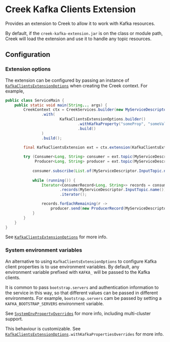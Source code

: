 # Creek Kafka Clients Extension

Provides an extension to Creek to allow it to work with Kafka resources.

By default, if the `creek-kafka-extension.jar` is on the class or module path, Creek will load the
extension and use it to handle any topic resources.

## Configuration

### Extension options

The extension can be configured by passing an instance of [`KafkaClientsExtensionOptions`][1] when creating
the Creek context. For example,

```java
public class ServiceMain {
    public static void main(String... args) {
        CreekContext ctx = CreekServices.builder(new MyServiceDescriptor())
                .with(
                        KafkaClientsExtensionOptions.builder()
                                .withKafkaProperty("someProp", "someValue")
                                .build()
                )
                .build();

        final KafkaClientsExtension ext = ctx.extension(KafkaClientsExtension.class);
        
        try (Consumer<Long, String> consumer = ext.topic(MyServiceDescriptor.InputTopic).consumer();
             Producer<Long, String> producer = ext.topic(MyServiceDescriptor.OutputTopic).producer()) {
            
            consumer.subscribe(List.of(MyServiceDescriptor.InputTopic.name()));
            
            while (running()) {
                Iterator<ConsumerRecord<Long, String>> records = consumer.poll(Duration.ofSeconds(1))
                        .records(MyServiceDescriptor.InputTopic.name())
                        .iterator();

                records.forEachRemaining(r -> 
                    producer.send(new ProducerRecord(MyServiceDescriptor.OutputTopic.name(), r.key(), r.value())));
            }
        }
    }
}
```

See [`KafkaClientsExtensionOptions`][1] for more info.

### System environment variables

An alternative to using `KafkaClientsExtensionOptions` to configure Kafka client properties is to use environment 
variables. By default, any environment variable prefixed with `KAFKA_` will be passed to the Kafka clients.

It is common to pass `bootstrap.servers` and authentication information to the service in this way, so that different
values can be passed in different environments. For example, `bootstrap.servers` cam be passed by setting a
`KAFKA_BOOTSTRAP_SERVERS` environment variable.

See [`SystemEnvPropertyOverrides`][2] for more info, including multi-cluster support.

This behaviour is customizable. See [`KafkaClientsExtensionOptions`][1]`.withKafkaPropertiesOverrides` for more info.

[1]: src/main/java/org/creekservice/api/kafka/extension/KafkaClientsExtensionOptions.java
[2]: src/main/java/org/creekservice/api/kafka/extension/config/SystemEnvPropertyOverrides.java